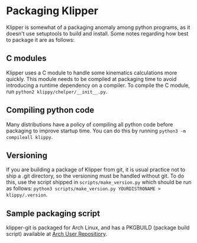 # Packaging Klipper

Klipper is somewhat of a packaging anomaly among python programs, as it doesn't
use setuptools to build and install. Some notes regarding how best to package it
are as follows:

## C modules

Klipper uses a C module to handle some kinematics calculations more quickly.
This module needs to be compiled at packaging time to avoid introducing a
runtime dependency on a compiler. To compile the C module, run `python2
klippy/chelper/__init__.py`.

## Compiling python code

Many distributions have a policy of compiling all python code before packaging
to improve startup time. You can do this by running `python3 -m compileall
klippy`.

## Versioning

If you are building a package of Klipper from git, it is usual practice not to
ship a .git directory, so the versioning must be handled without git.  To do
this, use the script shipped in `scripts/make_version.py` which should be run as
follows: `python3 scripts/make_version.py YOURDISTRONAME > klippy/.version`.

## Sample packaging script

klipper-git is packaged for Arch Linux, and has a PKGBUILD (package build
script) available at [Arch User Repositiory](https://aur.archlinux.org/cgit/aur.git/tree/PKGBUILD?h=klipper-git).
